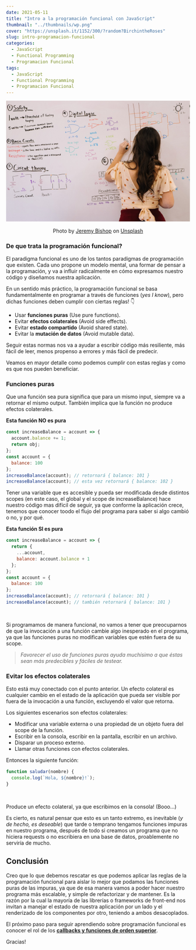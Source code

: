 ```yaml
---
date: 2021-05-11
title: "Intro a la programación funcional con JavaScript"
thumbnail: "../thumbnails/wp.png"
cover: "https://unsplash.it/1152/300/?random?BirchintheRoses"
slug: intro-programacion-funcional
categories:
  - JavaScript
  - Functional Programming
  - Programacion Funcional
tags:
  - JavaScript
  - Functional Programming
  - Programacion Funcional
---
```


<!-- ![park](./images/park.jpg) -->

![Functional Programming](./images/intro-programacion-funcional.jpg)

<p style="text-align: center;">Photo by <a href="https://unsplash.com/photos/KFIjzXYg1RM">Jeremy Bishop</a> on <a href="https://unsplash.com">Unsplash</a></p>

### De que trata la programación funcional?

El paradigma funcional es uno de los tantos paradigmas de programación que existen. Cada uno propone un modelo mental, una formar de pensar a la programación, y va a influir radicalmente en cómo expresamos nuestro código y diseñamos nuestra aplicación.

En un sentido más práctico, la programación funcional se basa fundamentalmente en programar a través de funciones (_yes I know_), pero dichas funciones deben cumplir con ciertas reglas! 👇

- Usar **funciones puras** (Use pure functions).
- Evitar **efectos colaterales** (Avoid side effects).
- Evitar **estado compartido** (Avoid shared state).
- Evitar la **mutación de datos** (Avoid mutable data).

Seguir estas normas nos va a ayudar a escribir código más resiliente, más fácil de leer, menos propenso a errores y más fácil de predecir.

Veamos en mayor detalle como podemos cumplir con estas reglas y como es que nos pueden beneficiar.

### Funciones puras

Que una función sea pura significa que para un mismo input, siempre va a retornar el mismo output. También implica que la función no produce efectos colaterales.

**Esta función NO es pura**

```js
const increaseBalance = account => {
  account.balance += 1;
  return obj;
};
const account = {
  balance: 100
};
increaseBalance(account); // retornará { balance: 101 }
increaseBalance(account); // esta vez retornará { balance: 102 }
```

Tener una variable que es accesible y pueda ser modificada desde distintos scopes (en este caso, el global y el scope de increaseBalance) hace nuestro código mas difícil de seguir, ya que conforme la aplicación crece, tenemos que conocer toodo el flujo del programa para saber si algo cambió o no, y por qué.

**Esta función SI es pura**

```js
const increaseBalance = account => {
  return {
    ...account,
    balance: account.balance + 1
  };
};
const account = {
  balance: 100
};
increaseBalance(account); // retornará { balance: 101 }
increaseBalance(account); // también retornará { balance: 101 }
```

<br/>

Si programamos de manera funcional, no vamos a tener que preocuparnos de que la invocación a una función cambie algo inesperado en el programa, ya que las funciones puras no modifican variables que estén fuera de su scope.

> _Favorecer el uso de funciones puras ayuda muchísimo a que éstas sean más predecibles y fáciles de testear._

### Evitar los **efectos colaterales**

Esto está muy conectado con el punto anterior. Un efecto colateral es cualquier cambio en el estado de la aplicación que pueda ser visible por fuera de la invocación a una función, excluyendo el valor que retorna.

Los siguientes escenarios son efectos colaterales:

- Modificar una variable externa o una propiedad de un objeto fuera del scope de la función.
- Escribir en la consola, escribir en la pantalla, escribir en un archivo.
- Disparar un proceso externo.
- Llamar otras funciones con efectos colaterales.

Entonces la siguiente función:

```js
function saludar(nombre) {
  console.log(`Hola, ${nombre}!`);
}
```

</br>

Produce un efecto colateral, ya que escribimos en la consola! (Booo...)

Es cierto, es natural pensar que esto es un tanto extremo, es inevitable (_y de hecho, es deseable_) que tarde o temprano tengamos funciones impuras en nuestro programa, después de todo si creamos un programa que no hiciera requests o no escribiera en una base de datos, proablemente no serviría de mucho.

## Conclusión

Creo que lo que debemos rescatar es que podemos aplicar las reglas de la programación funcional para aislar lo mejor que podamos las funciones puras de las impuras, ya que de esa manera vamos a poder hacer nuestro programa más escalable, y simple de refactorizar y de mantener. Es la razón por la cual la mayoría de las librerías o frameworks de front-end nos invitan a manejar el estado de nuestra aplicación por un lado y el renderizado de los componentes por otro, teniendo a ambos desacoplados.

El próximo paso para seguir aprendiendo sobre programación funcional es conocer el rol de los [**callbacks y funciones de orden superior**](https://programandoconresaca.netlify.com/callbacks-y-funciones-de-orden-superior).

Gracias!
